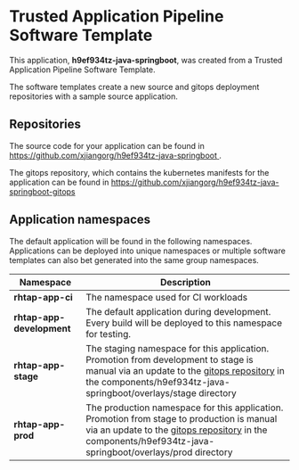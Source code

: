 # Trusted Application Pipeline Software Template

This application, **h9ef934tz-java-springboot**, was created from a Trusted Application Pipeline Software Template.

The software templates create a new source and gitops deployment repositories with a sample source application. 

## Repositories

The source code for your application can be found in [https://github.com/xjiangorg/h9ef934tz-java-springboot ](https://github.com/xjiangorg/h9ef934tz-java-springboot ).
 
The gitops repository, which contains the kubernetes manifests for the application can be found in 
[https://github.com/xjiangorg/h9ef934tz-java-springboot-gitops ](https://github.com/xjiangorg/h9ef934tz-java-springboot-gitops ) 

## Application namespaces 

The default application will be found in the following namespaces. Applications can be deployed into unique namespaces or multiple software templates can also bet generated into the same group namespaces.  

|  Namespace   |  Description   |  
| -------- | -------- |
| **rhtap-app-ci** | The namespace used for CI workloads |
| **rhtap-app-development** | The default application during development. Every build will be deployed to this namespace for testing. |
| **rhtap-app-stage** | The staging namespace for this application. Promotion from development to stage is manual via an update to the [gitops repository](https://github.com/xjiangorg/h9ef934tz-java-springboot-gitops ) in the components/h9ef934tz-java-springboot/overlays/stage directory |
| **rhtap-app-prod** | The production namespace for this application. Promotion from stage to production is manual via an update to the [gitops repository](https://github.com/xjiangorg/h9ef934tz-java-springboot-gitops ) in the components/h9ef934tz-java-springboot/overlays/prod directory |